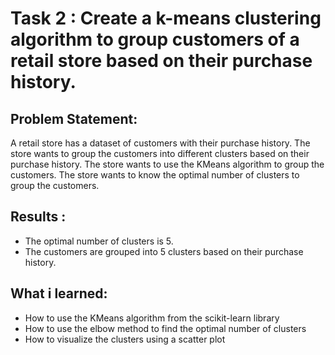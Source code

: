 # Task 2 : Create a k-means clustering algorithm to group customers of a retail store based on their purchase history.

## Problem Statement:
A retail store has a dataset of customers with their purchase history. The store wants to group the customers into different clusters based on their purchase history. The store wants to use the KMeans algorithm to group the customers. The store wants to know the optimal number of clusters to group the customers.

## Results : 
- The optimal number of clusters is 5.
- The customers are grouped into 5 clusters based on their purchase history.


## What i learned:
- How to use the KMeans algorithm from the scikit-learn library
- How to use the elbow method to find the optimal number of clusters
- How to visualize the clusters using a scatter plot
